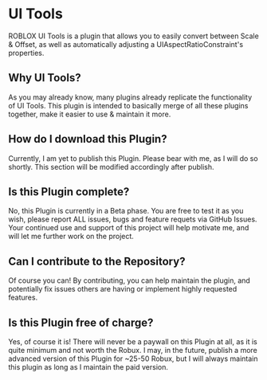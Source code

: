 # UI Tools
ROBLOX UI Tools is a plugin that allows you to easily convert between Scale &amp; Offset, as well as automatically adjusting a UIAspectRatioConstraint's properties.

## Why UI Tools?
As you may already know, many plugins already replicate the functionality of UI Tools.
This plugin is intended to basically merge of all these plugins together, make it easier to use & maintain it more.

## How do I download this Plugin?
Currently, I am yet to publish this Plugin.
Please bear with me, as I will do so shortly.
This section will be modified accordingly after publish.

## Is this Plugin complete?
No, this Plugin is currently in a Beta phase.
You are free to test it as you wish, please report ALL issues, bugs and feature requets via GitHub Issues.
Your continued use and support of this project will help motivate me, and will let me further work on the project.

## Can I contribute to the Repository?
Of course you can!
By contributing, you can help maintain the plugin, and potentially fix issues others are having or implement highly requested features.

## Is this Plugin free of charge?
Yes, of course it is!
There will never be a paywall on this Plugin at all, as it is quite minimum and not worth the Robux.
I may, in the future, publish a more advanced version of this Plugin for ~25-50 Robux, but I will always maintain this plugin as long as I maintain the paid version.
